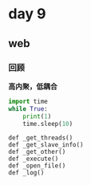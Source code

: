 # day 9 
## web

### 回顾
**高内聚，低耦合**

``` python
import time
while True:
    print(1)
    time.sleep(10)
```

```
def _get_threads()
def _get_slave_info()
def _get_other()
def _execute()
def _open_file()
def _log()
```

